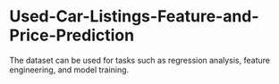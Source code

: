 # Used-Car-Listings-Feature-and-Price-Prediction
The dataset can be used for tasks such as regression analysis, feature engineering, and model training.
